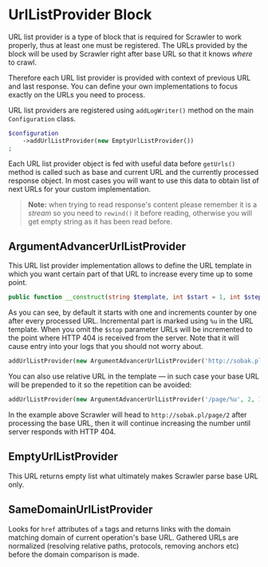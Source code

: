 # UrlListProvider Block
URL list provider is a type of block that is required for Scrawler to work properly,
thus at least one must be registered. The URLs provided by the block will be used
by Scrawler right after base URL so that it knows _where_ to crawl.

Therefore each URL list provider is provided with context of previous URL and last
response. You can define your own implementations to focus exactly on the URLs
you need to process.

URL list providers are registered using `addLogWriter()` method on the main
`Configuration` class.

```php
$configuration
    ->addUrlListProvider(new EmptyUrlListProvider())
;
```

Each URL list provider object is fed with useful data before `getUrls()` method
is called such as base and current URL and the currently processed response
object. In most cases you will want to use this data to obtain list of next
URLs for your custom implementation.

> **Note:** when trying to read response's content please remember it is a
> _stream_ so you need to `rewind()` it before reading, otherwise you will
> get empty string as it has been read before.

## ArgumentAdvancerUrlListProvider
This URL list provider implementation allows to define the URL template in which
you want certain part of that URL to increase every time up to some point.

```php
public function __construct(string $template, int $start = 1, int $step = 1, ?int $stop = null)
```

As you can see, by default it starts with one and increments counter by one after
every processed URL. Incremental part is marked using `%u` in the URL template.
When you omit the `$stop` parameter URLs will be incremented to the point where
HTTP 404 is received from the server. Note that it will cause entry into your logs
that you should not worry about.

```php
addUrlListProvider(new ArgumentAdvancerUrlListProvider('http://sobak.pl/page/%u', 2, 1))
```

You can also use relative URL in the template — in such case your base URL
will be prepended to it so the repetition can be avoided:

```php
addUrlListProvider(new ArgumentAdvancerUrlListProvider('/page/%u', 2, 1))
```

In the example above Scrawler will head to `http://sobak.pl/page/2` after
processing the base URL, then it will continue increasing the number until
server responds with HTTP 404.

## EmptyUrlListProvider
This URL returns empty list what ultimately makes Scrawler parse base URL only.

## SameDomainUrlListProvider
Looks for `href` attributes of `a` tags and returns links with the domain
matching domain of current operation's base URL. Gathered URLs are normalized
(resolving relative paths, protocols, removing anchors etc) before the domain
comparison is made.
